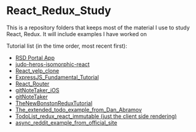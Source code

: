 # React_Redux_Study

This is a repository folders that keeps most of the material I use to study React, Redux. It will include examples I have worked on

Tutorial list (in the time order, most recent first): 

- [RSD Portal App](https://github.com/qizhong19920114/React_Redux_Study/tree/master/RSD_Portal)
- [judo-heros-isomorphic-react](https://github.com/qizhong19920114/React_Redux_Study/tree/master/judo-heros-isomorphic-react)
- [React_yelp_clone](https://github.com/qizhong19920114/React_Redux_Study/tree/master/React_yelp_clone)
- [ExpressJS_Fundamental_Tutorial](https://github.com/qizhong19920114/React_Redux_Study/tree/master/ExpressJS_Fundamental_Tutorial)
- [React_Router](https://github.com/qizhong19920114/React_Redux_Study/tree/master/React_Router)
- [gitNoteTaker_iOS](https://github.com/qizhong19920114/React_Redux_Study/tree/master/gitNoteTaker_iOS)
- [gitNoteTaker](https://github.com/qizhong19920114/React_Redux_Study/tree/master/gitNoteTaker)
- [TheNewBonstonReduxTutorial](https://github.com/qizhong19920114/React_Redux_Study/tree/master/TheNewBonstonReduxTutorial)
- [The_extended_todo_example_from_Dan_Abramov](https://github.com/qizhong19920114/React_Redux_Study/tree/master/The_extended_todo_example_from_Dan_Abramov)
- [TodoList_redux_react_immutable (just the client side rendering)](https://github.com/qizhong19920114/React_Redux_Study/tree/master/TodoList_redux_react_immutable%20(just%20the%20client%20side%20rendering))
- [async_reddit_example_from_official_site](https://github.com/qizhong19920114/React_Redux_Study/tree/master/async_reddit_example_from_official_site)
